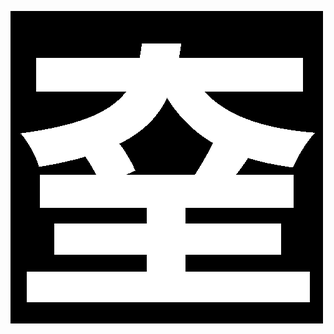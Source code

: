 ![upgit_20231222_1703243338.png](https://raw.githubusercontent.com/LLLLLUOTJ/img_ob/main/2023/12/upgit_20231222_1703243338.png)